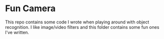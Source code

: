 # Fun Camera

This repo contains some code I wrote when playing around with object recognition. I like image/video filters and this folder contains some fun ones I've written.